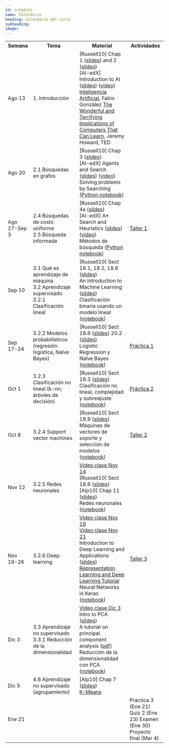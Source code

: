 ```yaml
---
id: schedule
name: Calendario
heading: Calendario del curso
subheading: 
image: 
---
```

<table class="table table-condensed">
	<tbody>
		<tr>
			<th>Semana</th>
			<th>Tema</th>
			<th>Material</th>
			<th>Actividades</th>
		</tr>
		<small>
			<tr>
				<td>Ago 13</td>
				<td>1. Introducción</td>
				<td>
					[Russell10] Chap 1 (<a href= "http://aima.eecs.berkeley.edu/slides-pdf/chapter01.pdf">slides</a>)  and 2 (<a href= "http://aima.eecs.berkeley.edu/slides-pdf/chapter02.pdf">slides</a>) <br>
					[AI-edX] Introduction to AI (<a href= "http://ai.berkeley.edu/slides/Lecture%201%20--%20Introduction/SP14%20CS188%20Lecture%201%20--%20Introduction.pptx">slides</a>) (<a href= "https://edge.edx.org/courses/course-v1:BerkeleyX+CS188x-SP16+SP16/courseware/a2dc8e2add91416a8f2a64410b3bf8e0/b414886f442a41e4b5fd0408de837e53/">video</a>)<br>
					<a href= "catedra-cc-unal.pdf">Inteligencia Artificial</a>, Fabio González
					<a href= "https://www.ted.com/talks/jeremy_howard_the_wonderful_and_terrifying_implications_of_computers_that_can_learn">The Wonderful and Terrifying Implications of Computers That Can Learn</a>, Jeremy Howard, TED	
				</td>
				<td>
				</td>
			</tr>
			<tr>
				<td>Ago 20</td>
				<td>2.1 Búsquedas en grafos<br>
				</td>
				<td>
					[Russell10] Chap 3 (<a href= "http://aima.eecs.berkeley.edu/slides-pdf/chapter03.pdf">slides</a>) <br>
					[AI-edX] Agents and Search (<a href= "http://ai.berkeley.edu/slides/Lecture%202%20--%20Uninformed%20Search/SP14%20CS188%20Lecture%202%20--%20Uninformed%20Search.pptx">slides</a>) (<a href= "https://edge.edx.org/courses/course-v1:BerkeleyX+CS188x-SP16+SP16/courseware/a2dc8e2add91416a8f2a64410b3bf8e0/7c56230af88d467c9737344e2e76092e/">video</a>)<br>
					Solving problems by Searching (<a href= "https://github.com/aimacode/aima-python/blob/master/search.ipynb">Python notebook</a>)<br>
				</td>
				<td>
				</td>
			</tr>
			<tr>
				<td>Ago 27-Sep 3</td>
				<td>2.4 Búsquedas de costo uniforme<br>
					2.5 Búsqueda informada<br> 
				</td>
				<td>
					[Russell10] Chap 4a (<a href= "http://aima.eecs.berkeley.edu/slides-pdf/chapter04a.pdf">slides</a>) <br>
					[AI-edX] A* Search and Heuristics (<a href= "http://ai.berkeley.edu/slides/Lecture%203%20--%20Informed%20Search/SP14%20CS188%20Lecture%203%20--%20Informed%20Search.pptx">slides</a>) (<a href= "https://edge.edx.org/courses/course-v1:BerkeleyX+CS188x-SP16+SP16/courseware/a2dc8e2add91416a8f2a64410b3bf8e0/76f9a53b7aad47638ff968db5938d841/">video</a>)<br>
					Métodos de búsqueda (<a href= "https://colab.research.google.com/drive/1SNaFH83fnDojM-v5MNyB2V27z3OjQ7Eb">Python notebook</a>)<br>
				</td>
				<td>
				<a href= "https://github.com/fagonzalezo/iis-2018-2/blob/master/taller1.ipynb">Taller 1</a>
				</td>
			</tr>
			<tr>
				<td>Sep 10</td>
				<td>3.1 Qué es aprendizaje de máquina<br>
					3.2 Aprendizaje supervisado<br>
					3.2.1 Clasificación lineal<br>
				</td>
				<td>
					[Russell10] Sect 18.1, 18.2, 18.6 (<a href= "http://aima.eecs.berkeley.edu/slides-pdf/chapter18.pdf">slides</a>) <br>
					An Introduction to Machine Learning (<a href= "https://fagonzalezo.github.io/iis-2018-1/intro-ml.pdf">slides</a>)<br>
					Clasificación binaria usando un modelo lineal (<a href= "https://colab.research.google.com/drive/1YOf_vd0I1d5j58vzRU2pXS2kCjeg2gqJ">notebook</a>)<br>
				</td>
				<td>
				</td>
			</tr>
			<tr>
				<td>Sep 17-24</td>
				<td>3.2.2 Modelos probabilísticos (regresión logística, Naïve Bayes)<br>
				</td>
				<td>
					[Russell10] Sect 18.6 (<a href= "http://aima.eecs.berkeley.edu/slides-pdf/chapter18.pdf">slides</a>) 20.2 (<a href= "http://aima.eecs.berkeley.edu/slides-pdf/chapter20.pdf">slides</a>)<br>
					Logistic Regression y Naïve Bayes (<a href= "https://colab.research.google.com/drive/1xMN55fOX46ftXkJaVlfVlramh7p715Ra">notebook</a>)<br>
				</td>
				<td>
				<a href= "https://github.com/fagonzalezo/iis-2018-2/blob/master/practica1.ipynb">Práctica 1</a>
				</td>
			</tr>
			<tr>
				<td>Oct 1</td>
				<td>3.2.3 Clasificación no lineal (k-nn, árboles de decisión)<br>
				</td>
				<td>
					[Russell10] Sect 18.3 (<a href= "http://aima.eecs.berkeley.edu/slides-pdf/chapter18.pdf">slides</a>) <br>
					Clasificación no lineal, complejidad y sobreajuste (<a href= "https://drive.google.com/file/d/1MWWFcGqLJB_LvOoDFjXuEM9a8bvLjPy1/view?usp=sharing">notebook</a>)<br>
				</td>
				<td>
				<a href= "https://github.com/fagonzalezo/iis-2018-2/blob/master/practica2.ipynb">Práctica 2</a>
				</td>
			</tr>
			<tr>
				<td>Oct 8</td>
				<td>3.2.4 Support vector machines<br>
				</td>
				<td>
					[Russell10] Sect 18.9 (<a href= "http://aima.eecs.berkeley.edu/slides-pdf/chapter18.pdf">slides</a>) <br>
					Máquinas de vectores de soporte y selección de modelos (<a href= "https://colab.research.google.com/drive/1X4b_5FMHDs7EtbwPzw7YDeMF5V4pqoer">notebook</a>)<br>
				</td>
				<td>
				<a href= "https://github.com/fagonzalezo/iis-2018-2/blob/master/taller2.ipynb">Taller 2</a>
				</td>
			</tr>
			<tr>
				<td>Nov 12</td>
				<td>3.2.5 Redes neuronales<br>
				</td>
				<td>
					<a href= "https://www.youtube.com/watch?v=KCMHzif64CM">Video clase Nov 14</a> <br>
					[Russell10] Sect 18.6 (<a href= "http://aima.eecs.berkeley.edu/slides-pdf/chapter18.pdf">slides</a>) <br>
					[Alp10] Chap 11  (<a href= "https://www.cmpe.boun.edu.tr/~ethem/i2ml2e/2e_v1-0/i2ml2e-chap11-v1-0.pdf">slides</a>) <br>
					Redes neuronales (<a href= "https://colab.research.google.com/drive/1kRcUevDGI8_x6XabDDCLQPfRCA5usl3t">notebook</a>)<br>
				</td>
				<td>
				</td>
			</tr>
			<tr>
				<td>Nov 19-26</td>
				<td>3.2.6 Deep learning<br>
				</td>
				<td>
					<a href= "https://www.youtube.com/watch?v=cKcyOzIPMu0">Video clase Nov 19</a> <br>
					<a href= "https://www.youtube.com/watch?v=EiuDcFE_5pM">Video clase Nov 21</a> <br>
					Introduction to Deep Learning and Applications (<a href= "https://github.com/albahnsen/AppliedDeepLearningClass/blob/master/presentations/DL-introduction.pdf">slides</a>) <br>
					<a href= "https://fagonzalezo.github.io/dl_tutorial_upv/">Representation Learning and Deep Learning Tutorial </a><br>
					Neural Networks in Keras (<a href= "https://colab.research.google.com/drive/1CjkEzZfvhzqKR9Qm9O7wdBeeJui5cpXc">notebook</a>)
				</td>
				<td>
				<a href= "https://github.com/fagonzalezo/iis-2018-2/blob/master/taller3.ipynb">Taller 3</a>
				</td>
			</tr>
            <tr>
				<td>Dic 3</td>
				<td>
				    3.3 Aprendizaje no supervisado <br>
				    3.3.1 Reducción de la dimensionalidad <br>
				</td>
				<td>
					<a href= "https://www.youtube.com/watch?v=EX1397RTcEs">Video clase Dic 3</a> <br>
					Intro to PCA (<a href= "https://www.scribd.com/presentation/62790749/Intro-to-PCA">slides</a>)
					<br>
					A tutorial on principal component analysis (<a href= "https://www.cs.princeton.edu/picasso/mats/PCA-Tutorial-Intuition_jp.pdf">pdf</a>)
					Reducción de la dimensionalidad con PCA (<a href= "https://colab.research.google.com/drive/1OkKmpogSHLQNku7NeiaUODfk_l2OdUSj">notebook</a>)
				</td>
				<td>
				</td>
			</tr>
			<tr>
				<td>Dic 5</td>
				<td>4.6 Aprendizaje no supervisado (agrupamiento)<br>
				</td>
				<td>
					[Alp10] Chap 7 (<a href= "http://www.cmpe.boun.edu.tr/~ethem/i2ml2e/2e_v1-0/i2ml2e-chap7-v1-0.pdf">slides</a>)
					<br>
					<a href= "KMeans.pdf">K-Means</a>
				</td>
				<td>
				</td>
			</tr>
			<tr>
				<td>Ene 21</td>
				<td>
				</td>
				<td>
				</td>
				<td>
					Práctica 3 (Ene 21)
					Quiz 2 (Ene 23)
				    Examen (Ene 30)<br>
					Proyecto final (Mar 4) 
				</td>
			</tr>
		</small>
	</tbody>
</table>
